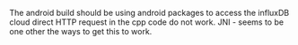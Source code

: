 The android build should be using android packages to access the influxDB cloud direct HTTP request in the cpp code do not work.
JNI - seems to be one other the ways to get this to work.

